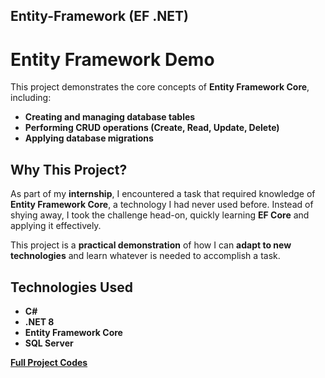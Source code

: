 ## Entity-Framework (EF .NET)
# Entity Framework Demo

This project demonstrates the core concepts of **Entity Framework Core**, including:

- **Creating and managing database tables**
- **Performing CRUD operations (Create, Read, Update, Delete)**
- **Applying database migrations**

## Why This Project?

As part of my **internship**, I encountered a task that required knowledge of **Entity Framework Core**, a technology I had never used before. Instead of shying away, I took the challenge head-on, quickly learning **EF Core** and applying it effectively. 

This project is a **practical demonstration** of how I can **adapt to new technologies** and learn whatever is needed to accomplish a task.

## Technologies Used

- **C#**
- **.NET 8**
- **Entity Framework Core**
- **SQL Server**

[**Full Project Codes**](https://drive.google.com/drive/folders/117pcpbgUFKg30SHImyY1opCqOSUAZTr_?usp=drive_link)
